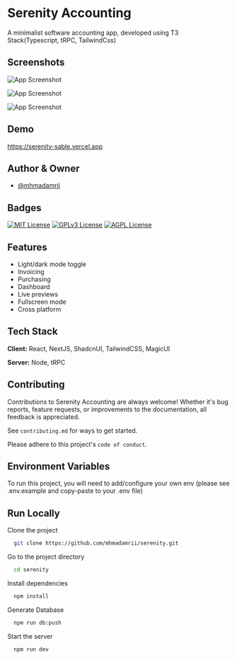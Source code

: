 
# Serenity Accounting

A minimalist software accounting app, developed using T3 Stack(Typescript, tRPC, TailwindCss)


## Screenshots

![App Screenshot](https://utfs.io/f/10ea0ed5-6218-4cbd-a53a-c00e892a5315-2sc204.png)

![App Screenshot](https://utfs.io/f/eabbea3e-3b17-4bce-ae22-b7d01ab3dc04-2sc20z.png)

![App Screenshot](https://utfs.io/f/97eeb9c0-89b6-4db0-a2b9-1db8245fffe3-2sc1ye.png)


## Demo

https://serenity-sable.vercel.app
## Author & Owner

- [@mhmadamrii](https://www.github.com/mhmadamrii)


## Badges


[![MIT License](https://img.shields.io/badge/License-MIT-green.svg)](https://choosealicense.com/licenses/mit/)
[![GPLv3 License](https://img.shields.io/badge/License-GPL%20v3-yellow.svg)](https://opensource.org/licenses/)
[![AGPL License](https://img.shields.io/badge/license-AGPL-blue.svg)](http://www.gnu.org/licenses/agpl-3.0)


## Features

- Light/dark mode toggle
- Invoicing
- Purchasing
- Dashboard
- Live previews
- Fullscreen mode
- Cross platform


## Tech Stack

**Client:** React, NextJS, ShadcnUI, TailwindCSS, MagicUI

**Server:** Node, tRPC


## Contributing

Contributions to Serenity Accounting are always welcome! Whether it's bug reports, feature requests, or improvements to the documentation, all feedback is appreciated.

See `contributing.md` for ways to get started.

Please adhere to this project's `code of conduct`.




## Environment Variables

To run this project, you will need to add/configure your own env (please see .env.example and copy-paste to your .env file) 


## Run Locally

Clone the project

```bash
  git clone https://github.com/mhmadamrii/serenity.git
```

Go to the project directory

```bash
  cd serenity
```

Install dependencies

```bash
  npm install
```

Generate Database
```bash
  npm run db:push
```

Start the server

```bash
  npm run dev
```

